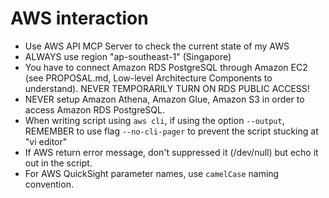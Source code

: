 # AWS interaction

- Use AWS API MCP Server to check the current state of my AWS
- ALWAYS use region "ap-southeast-1" (Singapore)
- You have to connect Amazon RDS PostgreSQL through Amazon EC2 (see PROPOSAL.md, Low-level Architecture Components to understand). NEVER TEMPORARILY TURN ON RDS PUBLIC ACCESS!
- NEVER setup Amazon Athena, Amazon Glue, Amazon S3 in order to access Amazon RDS PostgreSQL.
- When writing script using `aws cli`, if using the option `--output`, REMEMBER to use flag `--no-cli-pager` to prevent the script stucking at "vi editor"
- If AWS return error message, don't suppressed it (/dev/null) but echo it out in the script.
- For AWS QuickSight parameter names, use `camelCase` naming convention.